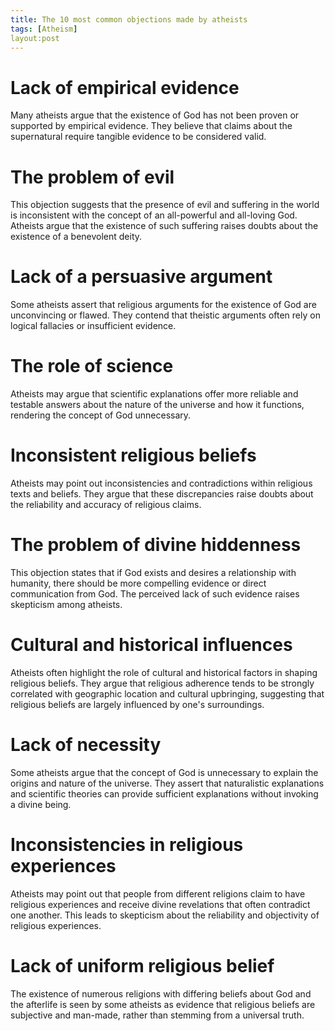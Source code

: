 ```yaml
---
title: The 10 most common objections made by atheists
tags: [Atheism]
layout:post
---
```


# Lack of empirical evidence

Many atheists argue that the existence of God has not been proven or supported by empirical evidence. They believe that claims about the supernatural require tangible evidence to be considered valid.

# The problem of evil

This objection suggests that the presence of evil and suffering in the world is inconsistent with the concept of an all-powerful and all-loving God. Atheists argue that the existence of such suffering raises doubts about the existence of a benevolent deity.

# Lack of a persuasive argument

Some atheists assert that religious arguments for the existence of God are unconvincing or flawed. They contend that theistic arguments often rely on logical fallacies or insufficient evidence.


# The role of science

Atheists may argue that scientific explanations offer more reliable and testable answers about the nature of the universe and how it functions, rendering the concept of God unnecessary.


# Inconsistent religious beliefs

Atheists may point out inconsistencies and contradictions within religious texts and beliefs. They argue that these discrepancies raise doubts about the reliability and accuracy of religious claims.

# The problem of divine hiddenness

This objection states that if God exists and desires a relationship with humanity, there should be more compelling evidence or direct communication from God. The perceived lack of such evidence raises skepticism among atheists.

# Cultural and historical influences

Atheists often highlight the role of cultural and historical factors in shaping religious beliefs. They argue that religious adherence tends to be strongly correlated with geographic location and cultural upbringing, suggesting that religious beliefs are largely influenced by one's surroundings.

# Lack of necessity

Some atheists argue that the concept of God is unnecessary to explain the origins and nature of the universe. They assert that naturalistic explanations and scientific theories can provide sufficient explanations without invoking a divine being.

# Inconsistencies in religious experiences

Atheists may point out that people from different religions claim to have religious experiences and receive divine revelations that often contradict one another. This leads to skepticism about the reliability and objectivity of religious experiences.


# Lack of uniform religious belief

The existence of numerous religions with differing beliefs about God and the afterlife is seen by some atheists as evidence that religious beliefs are subjective and man-made, rather than stemming from a universal truth.
